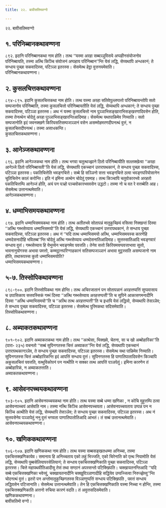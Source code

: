 ```yaml
---
title: २२. बावीसतिमवग्गो

---
```

२२. बावीसतिमवग्गो  


## १. परिनिब्बानकथावण्णना

८९२. इदानि परिनिब्बानकथा नाम होति। तत्थ ‘‘यस्मा अरहा सब्बञ्ञुविसये अप्पहीनसंयोजनोव परिनिब्बायति, तस्मा अत्थि किञ्चि संयोजनं अप्पहाय परिनिब्बान’’न्ति येसं लद्धि, सेय्यथापि अन्धकानं; ते सन्धाय पुच्छा सकवादिस्स, पटिञ्ञा इतरस्स। सेसमेत्थ हेट्ठा वुत्तनयमेवाति।  
परिनिब्बानकथावण्णना।  


## २. कुसलचित्तकथावण्णना

८९४-८९५. इदानि कुसलचित्तकथा नाम होति। तत्थ यस्मा अरहा सतिवेपुल्लप्पत्तो परिनिब्बायन्तोपि सतो सम्पजानोव परिनिब्बाति, तस्मा कुसलचित्तो परिनिब्बायतीति येसं लद्धि, सेय्यथापि अन्धकानं; ते सन्धाय पुच्छा सकवादिस्स, पटिञ्ञा इतरस्स। अथ नं यस्मा कुसलचित्तो नाम पुञ्ञाभिसङ्खाराभिसङ्खरणादिवसेन होति, तस्मा तेनत्थेन चोदेतुं अरहा पुञ्ञाभिसङ्खारन्तिआदिमाह। सेसमेत्थ यथापाळिमेव निय्याति। सतो सम्पजानोति इदं जवनक्खणे किरियसतिसम्पजञ्ञानं वसेन असम्मोहमरणदीपनत्थं वुत्तं, न कुसलचित्तदीपनत्थं। तस्मा असाधकन्ति।  
कुसलचित्तकथावण्णना।  


## ३. आनेञ्जकथावण्णना

८९६. इदानि आनेञ्जकथा नाम होति। तत्थ भगवा चतुत्थज्झाने ठितो परिनिब्बायीति सल्लक्खेत्वा ‘‘अरहा आनेञ्जे ठितो परिनिब्बायती’’ति येसं लद्धि, सेय्यथापि एकच्चानं उत्तरापथकानं, ते सन्धाय पुच्छा सकवादिस्स, पटिञ्ञा इतरस्स। पकतिचित्तेति भवङ्गचित्ते। सब्बे हि सञ्ञिनो सत्ता भवङ्गचित्ते ठत्वा भवङ्गपरियोसानेन चुतिचित्तेन कालं करोन्ति। इति नं इमिना अत्थेन चोदेतुं एवमाह। तत्थ किञ्चापि चतुवोकारभवे अरहतो पकतिचित्तम्पि आनेञ्जं होति, अयं पन पञ्हो पञ्चवोकारभववसेन उद्धटो। तस्मा नो च वत रे वत्तब्बेति आह। सेसमेत्थ उत्तानत्थमेवाति।  
आनेञ्जकथावण्णना।  


## ४. धम्माभिसमयकथावण्णना

८९७. इदानि धम्माभिसमयकथा नाम होति। तत्थ अतीतभवे सोतापन्नं मातुकुच्छियं वसित्वा निक्खन्तं दिस्वा ‘‘अत्थि गब्भसेय्याय धम्माभिसमयो’’ति येसं लद्धि, सेय्यथापि एकच्चानं उत्तरापथकानं, ते सन्धाय पुच्छा सकवादिस्स, पटिञ्ञा इतरस्स। अथ नं ‘‘यदि तत्थ धम्माभिसमयो अत्थि, धम्माभिसमयस्स कारणेहि धम्मदेसनादीहि भवितब्ब’’न्ति चोदेतुं अत्थि गब्भसेय्याय धम्मदेसनातिआदिमाह। सुत्तस्सातिआदि भवङ्गवारं सन्धाय वुत्तं। गब्भसेय्याय हि येभुय्येन भवङ्गमेव पवत्तति। तेनेव सत्तो किरियमयप्पवत्ताभावा सुत्तो, भावनानुयोगस्स अभावा पमत्तो, कम्मट्ठानपरिग्गाहकानं सतिसम्पजञ्ञानं अभावा मुट्ठस्सति असम्पजानो नाम होति, तथारूपस्स कुतो धम्माभिसमयोति?  
धम्माभिसमयकथावण्णना।  


## ५-७. तिस्सोपिकथावण्णना

८९८-९००. इदानि तिस्सोपिकथा नाम होन्ति। तत्थ अचिरजातानं पन सोतापन्नानं अरहत्तप्पत्तिं सुप्पवासाय च उपासिकाय सत्तवस्सिकं गब्भं दिस्वा ‘‘अत्थि गब्भसेय्याय अरहत्तप्पत्ती’’ति च सुपिने आकासगमनादीनि दिस्वा ‘‘अत्थि धम्माभिसमयो’’ति च ‘‘अत्थि तत्थ अरहत्तप्पत्ती’’ति च इधापि येसं लद्धियो, सेय्यथापि तेसञ्ञेव; ते सन्धाय पुच्छा सकवादिस्स, पटिञ्ञा इतरस्स। सेसमेत्थ पुरिमकथा सदिसमेवाति।  
तिस्सोपिकथावण्णना।  


## ८. अब्याकतकथावण्णना

९०१-९०२. इदानि अब्याकतकथा नाम होति। तत्थ ‘‘अत्थेसा, भिक्खवे, चेतना, सा च खो अब्बोहारिका’’ति (पारा॰ २३५) वचनतो ‘‘सब्बं सुपिनगतस्स चित्तं अब्याकत’’न्ति येसं लद्धि, सेय्यथापि एकच्चानं उत्तरापथकानञ्ञेव, ते सन्धाय पुच्छा सकवादिस्स, पटिञ्ञा इतरस्स। सेसमेत्थ यथा पाळिमेव निय्याति। सुपिनगतस्स चित्तं अब्बोहारिकन्ति इदं आपत्तिं सन्धाय वुत्तं। सुपिनगतस्स हि पाणातिपातादिवसेन किञ्चापि अकुसलचित्तं पवत्तति, वत्थुविकोपनं पन नत्थीति न सक्का तत्थ आपत्तिं पञ्ञपेतुं। इमिना कारणेन तं अब्बोहारिकं, न अब्याकतत्ताति।  
अब्याकतकथावण्णना।  


## ९. आसेवनपच्चयकथावण्णना

९०३-९०५. इदानि आसेवनपच्चयकथा नाम होति। तत्थ यस्मा सब्बे धम्मा खणिका , न कोचि मुहुत्तम्पि ठत्वा आसेवनपच्चयं आसेवति नाम। तस्मा नत्थि किञ्चि आसेवनपच्चयता। आसेवनपच्चयताय उप्पन्नं पन न किञ्चि अत्थीति येसं लद्धि, सेय्यथापि तेसञ्ञेव; ते सन्धाय पुच्छा सकवादिस्स, पटिञ्ञा इतरस्स। अथ नं सुत्तवसेनेव पञ्ञापेतुं ननु वुत्तं भगवता पाणातिपातोतिआदि आभतं। तं सब्बं उत्तानत्थमेवाति।  
आसेवनपच्चयकथावण्णना।  


## १०. खणिककथावण्णना

९०६-९०७. इदानि खणिककथा नाम होति। तत्थ यस्मा सब्बसङ्खतधम्मा अनिच्चा, तस्मा एकचित्तक्खणिकायेव। समानाय हि अनिच्चताय एको लहुं भिज्जति, एको चिरेनाति को एत्थ नियामोति येसं लद्धि, सेय्यथापि पुब्बसेलियापरसेलियानं; ते सन्धाय एकचित्तक्खणिकाति पुच्छा सकवादिस्स, पटिञ्ञा इतरस्स। चित्ते महापथवीतिआदीसु तेसं तथा सण्ठानं अपस्सन्तो पटिक्खिपति। चक्खायतनन्तिआदि ‘‘यदि सब्बे एकचित्तक्खणिका भवेय्युं, चक्खायतनादीनि चक्खुविञ्ञाणादीहि सद्धिंयेव उप्पज्जित्वा निरुज्झेय्यु’’न्ति चोदनत्थं वुत्तं। इतरो पन अन्तोमातुकुच्छिगतस्स विञ्ञाणुप्पत्तिं सन्धाय पटिक्खिपति , पवत्तं सन्धाय लद्धिवसेन पटिजानाति। सेसमेत्थ उत्तानत्थमेवाति। तेन हि एकचित्तक्खणिकाति यस्मा निच्चा न होन्ति, तस्मा एकचित्तक्खणिकाति अत्तनो रुचिया कारणं वदति। तं अवुत्तसदिसमेवाति।  
खणिककथावण्णना।  
बावीसतिमो वग्गो।  